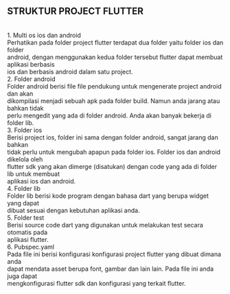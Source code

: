<H2>STRUKTUR PROJECT FLUTTER</H2><br>
1.	Multi os ios dan android<br>
Perhatikan pada folder project flutter terdapat dua folder yaitu folder ios dan folder<br>
android, dengan menggunakan kedua folder tersebut flutter dapat membuat aplikasi berbasis<br>
ios dan berbasis android dalam satu project.<br>
2.	Folder android<br>
Folder android berisi file file pendukung untuk mengenerate project android dan akan<br>
dikompilasi menjadi sebuah apk pada folder build. Namun anda jarang atau bahkan tidak<br>
perlu mengedit yang ada di folder android. Anda akan banyak bekerja di folder lib.<br>
3.	Folder ios<br>
Berisi project ios, folder ini sama dengan folder android, sangat jarang dan bahkan<br>
tidak perlu untuk mengubah apapun pada folder ios. Folder ios dan android dikelola oleh<br>
flutter sdk yang akan dimerge (disatukan) dengan code yang ada di folder lib untuk membuat<br>
aplikasi ios dan android. <br>
4.	Folder lib <br>
Folder lib berisi kode program dengan bahasa dart yang berupa widget yang dapat <br>
dibuat sesuai dengan kebutuhan aplikasi anda. <br>
5.	Folder test <br>
Berisi source code dart yang digunakan untuk melakukan test secara otomatis pada <br>
aplikasi flutter. <br>
6.	Pubspec.yaml <br>
Pada file ini berisi konfigurasi konfigurasi project flutter yang dibuat dimana anda <br>
dapat mendata asset berupa font, gambar dan lain lain. Pada file ini anda juga dapat <br>
mengkonfigurasi flutter sdk dan konfigurasi yang terkait flutter. <br>
